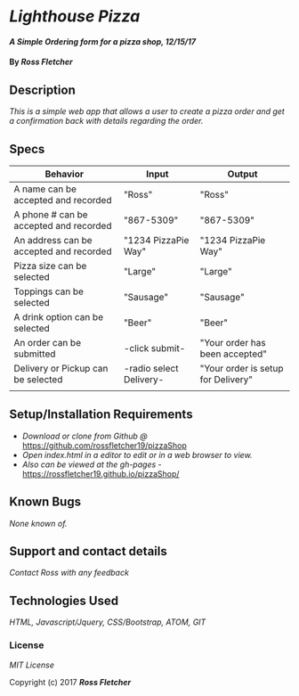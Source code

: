 # _Lighthouse Pizza_

#### _A Simple Ordering form for a pizza shop, 12/15/17_

#### By _**Ross Fletcher**_

## Description

_This is a simple web app that allows a user to create a pizza order and get a confirmation back with details regarding the order._

## Specs

|  Behavior |  Input |  Output |
|---|---|---|
|  A name can be accepted and recorded | "Ross"  | "Ross"  |
|  A phone # can be accepted and recorded  |  "867-5309" | "867-5309"  |
|  An address can be accepted and recorded |  "1234 PizzaPie Way" | "1234 PizzaPie Way"  |
|  Pizza size can be selected | "Large"  | "Large"  |
|  Toppings can be selected |  "Sausage" | "Sausage"  |
|  A drink option can be selected | "Beer"  | "Beer"  |
|  An order can be submitted |  -click submit- | "Your order has been accepted"  |
|  Delivery or Pickup can be selected | -radio select Delivery-  | "Your order is setup for Delivery"  |
|   |   |   ||

## Setup/Installation Requirements

* _Download or clone from Github @_ https://github.com/rossfletcher19/pizzaShop
* _Open index.html in a editor to edit or in a web browser to view._
* _Also can be viewed at the gh-pages_ - https://rossfletcher19.github.io/pizzaShop/



## Known Bugs

_None known of._

## Support and contact details

_Contact Ross with any feedback_

## Technologies Used

_HTML, Javascript/Jquery, CSS/Bootstrap, ATOM, GIT_

### License

*MIT License*

Copyright (c) 2017 **_Ross Fletcher_**
